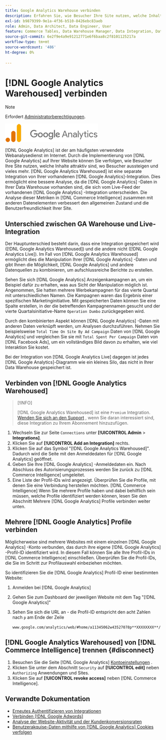 ```yaml
---
title: Google Analytics Warehouse verbinden
description: Erfahren Sie, wie Besucher Ihre Site nutzen, welche Inhalte attraktiv sind, wo Besucher aussteigen und vieles mehr.
exl-id: b9879399-9e1a-4f36-b510-8426ebc83aeb
role: Admin, Data Architect, Data Engineer, User
feature: Commerce Tables, Data Warehouse Manager, Data Integration, Data Import/Export
source-git-commit: 6e2f9e4a9e91212771e6f6baa8c2f8101125217a
workflow-type: tm+mt
source-wordcount: '486'
ht-degree: 0%

---
```


# [!DNL Google Analytics Warehoused] verbinden

>[!NOTE]
>
>Erfordert [Administratorberechtigungen](../../../administrator/user-management/user-management.md).

![](../../../assets/google-analytics-logo.png)

[!DNL Google Analytics] ist der am häufigsten verwendete Webanalysedienst im Internet. Durch die Implementierung von [!DNL Google Analytics] auf Ihrer Website können Sie verfolgen, wie Besucher Ihre Site nutzen, welche Inhalte attraktiv sind, wo Besucher aussteigen und vieles mehr. [!DNL Google Analytics Warehoused] ist eine separate Integration von Ihrer vorhandenen [!DNL Google Analytics]-Integration. Dies ermöglicht eine bessere Analyse, da die [!DNL Google Analytics] -Daten in Ihrer Data Warehouse vorhanden sind, die sich vom Live-Feed der vorhandenen [!DNL Google Analytics] -Integration unterscheiden. Die Analyse dieser Metriken in [!DNL Commerce Intelligence] zusammen mit anderen Datenelementen verbessert den allgemeinen Zustand und die Benutzerfreundlichkeit Ihrer Site.

## Unterschied zwischen GA Warehouse und Live-Integration

Der Hauptunterschied besteht darin, dass eine Integration gespeichert wird ([!DNL Google Analytics Warehoused]) und die andere nicht ([!DNL Google Analytics Live]). Im Fall von [!DNL Google Analytics Warehoused] ermöglicht dies die Manipulation Ihrer [!DNL Google Analytics] -Daten und gibt Ihnen die Möglichkeit, [!DNL Google Analytics] und andere Datenquellen zu kombinieren, um aufschlussreiche Berichte zu erstellen.

Sehen Sie sich [!DNL Google Analytics] Anzeigenkampagnen an, um ein Beispiel dafür zu erhalten, was aus Sicht der Manipulation möglich ist. Angenommen, Sie hatten mehrere Werbekampagnen für das vierte Quartal mit unterschiedlichen Namen. Die Kampagnen waren das Ergebnis einer spezifischen Marketinginitiative. Mit gespeicherten Daten können Sie eine Spalte erstellen, in der die betreffenden Kampagnennamen gesucht und der vierte Quartalsinitiative-Name `Operation Dumbo` zurückgegeben wird.

Durch den kombinierten Aspekt können [!DNL Google Analytics] -Daten mit anderen Daten verknüpft werden, um Analysen durchzuführen. Nehmen Sie beispielsweise `Total Time On Site By Ad Campaign` Daten von [!DNL Google Analytics] und vergleichen Sie sie mit `Total Spent Per Campaign` Daten von [!DNL Facebook Ads], um ein vollständiges Bild davon zu erhalten, wie viel Interaktion Sie kostet.

Bei der Integration von [!DNL Google Analytics Live] dagegen ist jedes [!DNL Google Analytics]-Diagramm wie ein kleines Silo, das nicht in Ihrer Data Warehouse gespeichert ist.

## Verbinden von [!DNL Google Analytics Warehoused]

>[!INFO]
>
>[!DNL Google Analytics Warehoused] ist eine `Premium` Integration. [Wenden Sie sich an den Support](https://experienceleague.adobe.com/docs/commerce-knowledge-base/kb/troubleshooting/miscellaneous/mbi-service-policies.html) , wenn Sie daran interessiert sind, diese Integration zu Ihrem Abonnement hinzuzufügen.

1. Wechseln Sie zur Seite `Connections` unter **[!UICONTROL Admin** > **Integrations]**.
1. Klicken Sie auf **[!UICONTROL Add an Integration]** rechts.
1. Klicken Sie auf das Symbol &quot;[!DNL Google Analytics Warehoused]&quot;. Dadurch wird die Seite mit den Anmeldedaten für [!DNL Google Analytics] geöffnet.
1. Geben Sie Ihre [!DNL Google Analytics] -Anmeldedaten ein. Nach Abschluss des Autorisierungsprozesses werden Sie zurück zu [!DNL Commerce Intelligence] umgeleitet.
1. Eine Liste der Profil-IDs wird angezeigt. Überprüfen Sie die Profile, mit denen Sie eine Verbindung herstellen möchten. [!DNL Commerce Intelligence] Wenn Sie mehrere Profile haben und dabei behilflich sein müssen, welche Profile identifiziert werden können, lesen Sie den Abschnitt Mehrere [!DNL Google Analytics] Profile verbinden weiter unten.

## Mehrere [!DNL Google Analytics] Profile verbinden

Möglicherweise sind mehrere Websites mit einem einzelnen [!DNL Google Analytics] -Konto verbunden, das durch ihre eigene [!DNL Google Analytics] -Profil-ID identifiziert wird. In diesem Fall können Sie alle Ihre Profil-IDs in [!DNL Commerce Intelligence] einschließen. Überprüfen Sie die Profil-IDs, die Sie im Schritt zur Profilauswahl einbeziehen möchten.

So identifizieren Sie die [!DNL Google Analytics] Profil-ID einer bestimmten Website:

1. Anmelden bei [!DNL Google Analytics]
1. Gehen Sie zum Dashboard der jeweiligen Website mit dem Tag &quot;[!DNL Google Analytics]&quot;
1. Sehen Sie sich die URL an - die Profil-ID entspricht den acht Zahlen nach `p` am Ende der Zeile

   `www.google.com/analytics/web/#home/a11345062w43527078p**XXXXXXXX**/`

## [!DNL Google Analytics Warehoused] von [!DNL Commerce Intelligence] trennen {#disconnect}

1. Besuchen Sie die Seite [!DNL Google Analytics] [Kontoeinstellungen](https://myaccount.google.com/intro) .
1. Klicken Sie unter dem Abschnitt `Security` auf **[!UICONTROL edit]** neben `Authorizing` Anwendungen und Sites.
1. Klicken Sie auf **[!UICONTROL revoke access]** neben [!DNL Commerce Intelligence].

## Verwandte Dokumentation

* [Erneutes Authentifizieren von Integrationen](https://experienceleague.adobe.com/docs/commerce-knowledge-base/kb/how-to/mbi-reauthenticating-integrations.html)
* [Verbinden [!DNL Google Adwords]](../integrations/google-adwords.md)
* [Analyse der Website-Aktivität und der Kundenkonversionsraten](../../analysis/web-act-cust-conversion.md)
* [Benutzerakquise-Daten mithilfe von [!DNL Google Analytics] Cookies verfolgen](../../analysis/google-track-user-acq.md)
